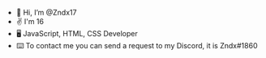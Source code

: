 - 👋 Hi, I’m @Zndx17
- ✌️ I'm 16
- 🖥️ JavaScript, HTML, CSS Developer
- ⌨️ To contact me you can send a request to my Discord, it is Zndx#1860

